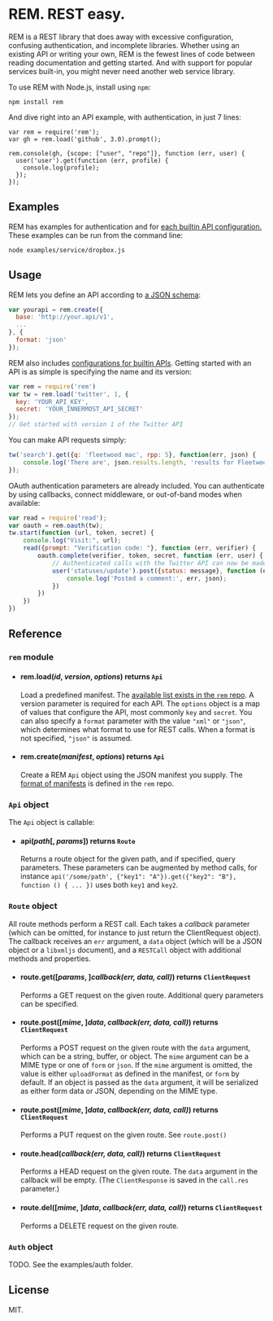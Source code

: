 # REM. REST easy.

REM is a REST library that does away with excessive configuration,
confusing authentication, and incomplete libraries. Whether using an existing
API or writing your own, REM is the fewest lines of code between
reading documentation and getting started. And with support for
popular services built-in, you might never need another web service library.

To use REM with Node.js, install using `npm`:

    npm install rem

And dive right into an API example, with authentication, in just 7 lines:

```
var rem = require('rem');
var gh = rem.load('github', 3.0).prompt();

rem.console(gh, {scope: ["user", "repo"]}, function (err, user) {
  user('user').get(function (err, profile) {
    console.log(profile);
  });
});
```

## Examples

REM has examples for authentication and for [each builtin API configuration.](https://github.com/tcr/rem-js/tree/master/examples) These examples can be run from the command line:

    node examples/service/dropbox.js

## Usage

REM lets you define an API according to [a JSON schema](https://github.com/tcr/rem-schema):

```javascript
var yourapi = rem.create({
  base: 'http://your.api/v1',
  ...
}, {
  format: 'json'
});
```

REM also includes [configurations for builtin APIs](https://github.com/tcr/rem-schema/builtin).
Getting started with an API is as simple is specifying the name and its version:

```javascript
var rem = require('rem')
var tw = rem.load('twitter', 1, {
  key: 'YOUR_API_KEY',
  secret: 'YOUR_INNERMOST_API_SECRET'
});
// Get started with version 1 of the Twitter API
```

You can make API requests simply:

```javascript
tw('search').get({q: 'fleetwood mac', rpp: 5}, function(err, json) {
    console.log('There are', json.results.length, 'results for Fleetwood Mac. #awesome');
});
```

OAuth authentication parameters are already included. You can authenticate by using callbacks,
connect middleware, or out-of-band modes when available:

```javascript
var read = require('read');
var oauth = rem.oauth(tw);
tw.start(function (url, token, secret) {
    console.log("Visit:", url);
    read({prompt: "Verification code: "}, function (err, verifier) {
        oauth.complete(verifier, token, secret, function (err, user) {
            // Authenticated calls with the Twitter API can now be made:
            user('statuses/update').post({status: message}, function (err, json) {
            	console.log('Posted a comment:', err, json);
            })
        })
    })
})
```

## Reference

### `rem` module

   * #### rem.load(_id_, _version_, _options_) returns `Api`  
     Load a predefined manifest. The [available list exists in the `rem` repo](https://github.com/timcameronryan/rem). A version parameter is required for each API. The `options` object is a map of values that configure the API, most commonly `key` and `secret`. You can also specify a `format` parameter with the value `"xml"` or `"json"`, which determines what format to use for REST calls. When a format is not specified, `"json"` is assumed.
     
   * #### rem.create(_manifest_, _options_) returns `Api`  
     Create a REM `Api` object using the JSON manifest you supply. The [format of manifests](https://github.com/timcameronryan/rem) is defined in the `rem` repo.

### `Api` object

The `Api` object is callable:

   * #### api(_path_[, _params_]) returns `Route`  
     Returns a route object for the given path, and if specified, query parameters. These parameters can be augmented by method calls, for instance `api('/some/path', {"key1": "A"}).get({"key2": "B"}, function () { ... })` uses both `key1` and `key2`.

### `Route` object

All route methods perform a REST call. Each takes a _callback_ parameter (which can be omitted, for instance to just return the ClientRequest object). The callback receives an `err` argument, a `data` object (which will be a JSON object or a `libxmljs` document), and a `RESTCall` object with additional methods and properties.

   * #### route.get([_params_, ]_callback(err, data, call)_) returns `ClientRequest`  
     Performs a GET request on the given route. Additional query parameters can be specified.

   * #### route.post([_mime_, ]_data_, _callback(err, data, call)_) returns `ClientRequest`  
     Performs a POST request on the given route with the `data` argument, which can be a string, buffer, or object. The `mime` argument can be a MIME type or one of `form` or `json`. If the `mime` argument is omitted, the value is either  `uploadFormat` as defined in the manifest, or `form` by default. If an object is passed as the `data` argument, it will be serialized as either form data or JSON, depending on the MIME type.

   * #### route.post([_mime_, ]_data_, _callback(err, data, call)_) returns `ClientRequest`  
     Performs a PUT request on the given route. See `route.post()`

   * #### route.head(_callback(err, data, call)_) returns `ClientRequest`  
     Performs a HEAD request on the given route. The `data` argument in the callback will be empty. (The `ClientResponse` is saved in the `call.res` parameter.)

   * #### route.del([_mime_, ]_data_, _callback(err, data, call)_) returns `ClientRequest`  
     Performs a DELETE request on the given route.

### `Auth` object

TODO. See the examples/auth folder.

## License

MIT.